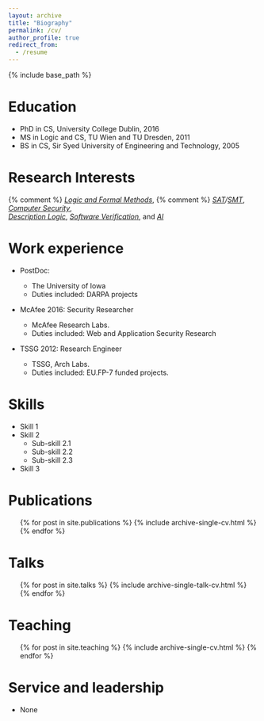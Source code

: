 ```yaml
---
layout: archive
title: "Biography"
permalink: /cv/
author_profile: true
redirect_from:
  - /resume
---
```


{% include base_path %}

Education
======
* PhD in CS, University College Dublin, 2016
* MS in Logic and CS, TU Wien and TU Dresden, 2011
* BS in CS, Sir Syed University of Engineering and Technology, 2005

Research Interests
======
{% comment %}
*[Logic and Formal Methods](https://formalmethods.wikia.org/wiki/Formal_methods)*, 
{% comment %}
*[SAT](https://en.wikipedia.org/wiki/Boolean_satisfiability_problem)/[SMT](https://en.wikipedia.org/wiki/Satisfiability_modulo_theories)*, 
*[Computer Security](https://en.wikipedia.org/wiki/Computer_security)*,  
*[Description Logic](https://en.wikipedia.org/wiki/Description_logic)*,
*[Software Verification](https://en.wikipedia.org/wiki/Model_checking)*, and
*[AI](https://en.wikipedia.org/wiki/Artificial_intelligence)* 

Work experience
======
* PostDoc: 
  * The University of Iowa
  * Duties included: DARPA projects

* McAfee 2016: Security Researcher 
  * McAfee Research Labs.
  * Duties included: Web and Application Security Research

* TSSG 2012: Research Engineer 
  * TSSG, Arch Labs.
  * Duties included: EU.FP-7 funded projects.
  
Skills
======
* Skill 1
* Skill 2
  * Sub-skill 2.1
  * Sub-skill 2.2
  * Sub-skill 2.3
* Skill 3

Publications
======
  <ul>{% for post in site.publications %}
    {% include archive-single-cv.html %}
  {% endfor %}</ul>
  
Talks
======
  <ul>{% for post in site.talks %}
    {% include archive-single-talk-cv.html %}
  {% endfor %}</ul>
  
Teaching
======
  <ul>{% for post in site.teaching %}
    {% include archive-single-cv.html %}
  {% endfor %}</ul>
  
Service and leadership
======
* None
